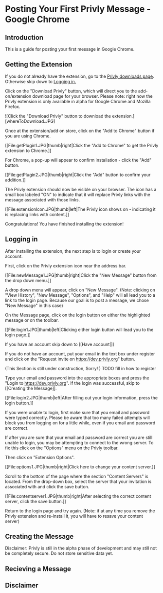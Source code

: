 # Posting Your First Privly Message - Google Chrome

## Introduction

This is a guide for posting your first message in Google Chrome.

## Getting the Extension

If you do not already have the extension, go to the [Privly downloads page](https://priv.ly/pages/download.html).
Otherwise skip down to [Logging in.](#logging-in)



Click on the "Download Privly" button, which will direct you to the add-on/extension download page for your browser.
Please note: right now the Privly extension is only available in alpha for Google Chrome and Mozilla Firefox.

![Click the "Download Privly" button to download the extension.][whereToDownload.JPG]

Once at the extension/add on store, click on the "Add to Chrome" button if you are using Chrome.

[[File:getPlugin1.JPG|thumb|right|Click the "Add to Chrome" to get the Privly extension to Chrome.]]

For Chrome, a pop-up will appear to confirm installation - click the "Add" button.

[[File:getPlugin2.JPG|thumb|right|Click the "Add" button to confirm your addition.]]

The Privly extension should now be visible on your browser. 
The icon has a small box labeled "ON" to indicate that it will replace Privly links with the message associated with those links.

[[File:extensionIcon.JPG|thumb|left|The Privly icon shows on - indicating it is replacing links with content.]]

Congratulations! You have finished installing the extension!


## Logging in

After installing the extension, the next step is to login or create your account.

First, click on the Privly extension icon near the address bar.

[[File:newMessage1.JPG|thumb|right|Click the "New Message" button from the drop down menu.]]

A drop down menu will appear, click on "New Message".
(Note: clicking on "View History", "New Message", "Options", and "Help" will all lead you to a link to the login page. Because our goal is to post a message, we chose "New Message" in this case)

On the Message page, click on the login button on either the highlighted message or on the toolbar.

[[File:login1.JPG|thumb|left|Clicking either login button will lead you to the login page.]]

If you have an account skip down to [[Have account|]]

If you do not have an account, put your email in the text box under register and click on the "Request invite on https://dev.privly.org" button.

(This Section is still under construction, Sorry! )
TODO fill in how to register



Type your email and password into the appropriate boxes and press the "Login to https://dev.privly.org".
If the login was successful, skip to [[Creating the Message]].

[[File:login2.JPG|thumb|left|After filling out your login information, press the login button.]]

If you were unable to login, first make sure that you email and password were typed correctly. 
Please be aware that too many failed attempts will block you from logging on for a little while, even if you email and password are correct.

If after you are sure that your email and password are correct you are still unable to login, you may be attempting to connect to the wrong server.
To fix this click on the "Options" menu on the Privly toolbar.


Then click on "Extension Options".

[[File:options1.JPG|thumb|right|Click here to change your content server.]]


Scroll to the bottom of the page where the section "Content Servers" is located.
From the drop-down box, select the server that your invitation is associated with and click the save button.

[[File:contentserver1.JPG|thumb|right|After selecting the correct content server, click the save button.]]

Return to the login page and try again.
(Note: if at any time you remove the Privly extension and re-install it, you will have to resave your content server)


## Creating the Message


Disclaimer: Privly is still in the alpha phase of development and may still not be completely secure. Do not store sensitive data yet.




## Recieving a Message




## Disclaimer
